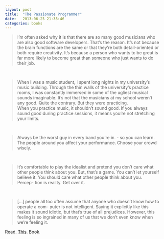 ```yaml
---
layout: post
title:  "The Passionate Programmer"
date:   2013-06-25 21:35:46
categories: books
---
```



> I’m often asked why it is that there are so many good musicians who are also good software developers. That’s the reason. It’s not because the brain functions are the same or that they’re both detail-oriented or both require creativity. It’s because a person who wants to be great is far more likely to become great than someone who just wants to do their job.  

‏

> When I was a music student, I spent long nights in my university’s music building. Through the thin walls of the university’s practice rooms, I was constantly immersed in some of the ugliest musical sounds imaginable. It’s not that the musicians at my school weren’t any good. Quite the contrary. But they were practicing.  
When you practice music, it shouldn’t sound good. If you always sound good during practice sessions, it means you’re not stretching your limits. 

‏

> Always be the worst guy in every band you’re in. - so you can learn. The people around you affect your performance. Choose your crowd wisely.

‏

> It’s comfortable to play the idealist and pretend you don’t care what other people think about you. But, that’s a game. You can’t let yourself believe it. You should care what other people think about you. Percep- tion is reality. Get over it.

‏

> [...] people all too often assume that anyone who doesn’t know how to operate a com- puter is not intelligent. Saying it explicitly like this makes it sound idiotic, but that’s true of all prejudices. However, this feeling is so ingrained in many of us that we don’t even know when we’re feeling it.




Read. [This](http://pragprog.com/book/cfcar2/the-passionate-programmer). Book.